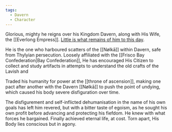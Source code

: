 ```yaml
---
tags:
  - Davern
  - Character
---
```

Glorious, mighty he reigns over his Kingdom Davern, along with His Wife, the [[Everlong Empress]].
[Little is what remains of him to this day](The%20Old%20King). 

He is the one who harboured scatters of the [[Nølkā]] within Davern, safe from Thylyian persecution. 
Loosely affiliated with the [[Frisco Bay Confederation|Bay Confederation]], He has encouraged His Citizen to collect and study artifacts in attempts to understand the old crafts of the Lavish and 

Traded his humanity for power at the [[throne of ascension]], making one pact after another with the Davern [[Nølkā]] to push the point of undying, which caused his body severe disfiguration over time. 

The disfigurement and self-inflicted dehumanisation in the name of his own goals has left him revered, but with a bitter taste of egoism, as he sought his own profit before advancing and protecting his fiefdom. 
He knew with what forces he bargained. Finally achieved eternal life, at cost. Torn apart, His Body lies conscious but in agony. 